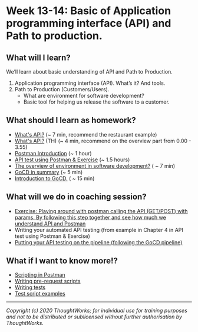 # Week 13-14: Basic of Application programming interface (API) and Path to production. 

## What will I learn?

We’ll learn about basic understanding of API and Path to Production.
1. Application programming interface (API). What’s it? And tools.
2. Path to Production (Customers/Users).
    - What are environment for software development?
    - Basic tool for helping us release the software to a customer.


## What should I learn as homework?

- [What's API?](https://www.youtube.com/watch?v=OVvTv9Hy91Q) (~ 7 min, recommend the restaurant example)
- [What's API?](https://www.youtube.com/watch?v=QzUnwPJPzqA&ab_channel=LINEDevelopersThailand) (TH) (~ 4 min, recommend on the overview part from 0.00 - 3.55) 
- [Postman Introduction](https://learning.postman.com/docs/getting-started/introduction/) (~ 1 hour)
- [API test using Postman & Exercise](https://testautomationu.applitools.com/exploring-service-apis-through-test-automation/) (~ 1.5 hours)
- [The overview of environment in software development?](https://codebots.com/app-development/what-are-environments-in-software-development-a-guide-to-the-development-beta-and-production-environments) ( ~ 7 min)
- [GoCD in summary](https://en.wikipedia.org/wiki/Go_continuous_delivery) (~ 5 min)
- [Introduction to GoCD.](https://docs.gocd.org/current/introduction/concepts_in_go.html) ( ~ 15 min)

## What will we do in coaching session?

- [Exercise: Playing around with postman calling the API (GET/POST) with params. By following this step together and see how much we understand API and Postman](https://learning.postman.com/docs/sending-requests/requests/#configuring-request-headers)
- Writing your automated API testing (from example in Chapter 4 in API test using Postman & Exercise)
- [Putting your API testing on the pipeline (following the GoCD pipeline)](https://www.gocd.org/getting-started/part-1/)



## What if I want to know more!?

- [Scripting in Postman](https://learning.postman.com/docs/writing-scripts/intro-to-scripts/)
- [Writing pre-request scripts](https://learning.postman.com/docs/writing-scripts/pre-request-scripts/)
- [Writing tests](https://learning.postman.com/docs/writing-scripts/test-scripts/)
- [Test script examples](https://learning.postman.com/docs/writing-scripts/script-references/test-examples/)


---

*Copyright (c) 2020 ThoughtWorks; for individual use for training purposes and not to be distributed or sublicensed without further authorisation by ThoughtWorks.*
